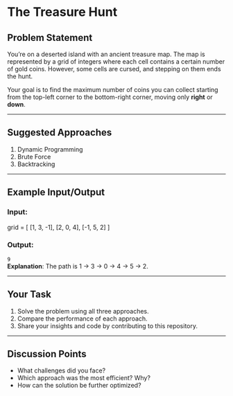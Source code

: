 # The Treasure Hunt

## Problem Statement
You’re on a deserted island with an ancient treasure map. The map is represented by a grid of integers where each cell contains a certain number of gold coins. However, some cells are cursed, and stepping on them ends the hunt.  

Your goal is to find the maximum number of coins you can collect starting from the top-left corner to the bottom-right corner, moving only **right** or **down**.

---

## Suggested Approaches
1. Dynamic Programming
2. Brute Force
3. Backtracking

---

## Example Input/Output
### Input:
grid = [ [1, 3, -1], [2, 0, 4], [-1, 5, 2] ]
### Output:
`9`  
**Explanation**: The path is 1 → 3 → 0 → 4 → 5 → 2.

---

## Your Task
1. Solve the problem using all three approaches.
2. Compare the performance of each approach.
3. Share your insights and code by contributing to this repository.

---

## Discussion Points
- What challenges did you face?
- Which approach was the most efficient? Why?
- How can the solution be further optimized?
